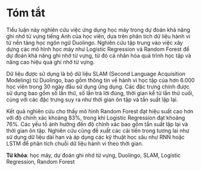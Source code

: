 # Tóm tắt

Tiểu luận này nghiên cứu việc ứng dụng học máy trong dự đoán khả năng ghi nhớ từ vựng tiếng Anh của học viên, dựa trên phân tích dữ liệu hành vi từ nền tảng học ngôn ngữ Duolingo. Nghiên cứu tập trung vào việc xây dựng các mô hình học máy như Logistic Regression và Random Forest để dự đoán khả năng ghi nhớ từ vựng, từ đó cá nhân hóa quá trình học tập và nâng cao hiệu quả ghi nhớ từ vựng.

Dữ liệu được sử dụng là bộ dữ liệu SLAM (Second Language Acquisition Modeling) từ Duolingo, bao gồm thông tin về hành vi học tập của hơn 6.000 học viên trong 30 ngày đầu sử dụng ứng dụng. Các đặc trưng chính được sử dụng bao gồm số lần thử, số lần trả lời đúng, thời gian kể từ lần thử cuối, cùng với các đặc trưng suy ra như thời gian ôn tập và tần suất lặp lại.

Kết quả nghiên cứu cho thấy mô hình Random Forest đạt hiệu suất cao hơn với độ chính xác khoảng 83%, trong khi Logistic Regression đạt khoảng 76%. Các yếu tố ảnh hưởng đến độ chính xác bao gồm tần suất lặp lại và thời gian ôn tập. Nghiên cứu cũng đề xuất các cải tiến trong tương lai như sử dụng dữ liệu dài hạn và áp dụng các kỹ thuật học sâu như RNN hoặc LSTM để phân tích chuỗi dữ liệu hành vi theo thời gian.

**Từ khóa**: học máy, dự đoán ghi nhớ từ vựng, Duolingo, SLAM, Logistic Regression, Random Forest

<!--
LƯU Ý: Cần cập nhật các số liệu thực tế sau khi hoàn thành phân tích dữ liệu:
1. Số lượng học viên chính xác trong bộ dữ liệu SLAM
2. Độ chính xác thực tế của mô hình Random Forest (hiện tại ~83%)
3. Độ chính xác thực tế của mô hình Logistic Regression (hiện tại ~76%)
4. Các yếu tố ảnh hưởng đến độ chính xác dựa trên phân tích feature importance
-->
